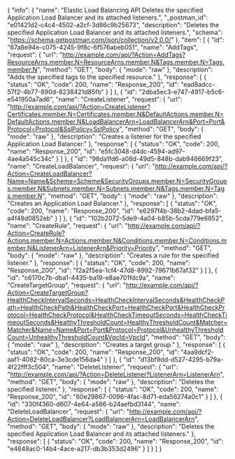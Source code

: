 {
  "info": {
    "name": "Elastic Load Balancing API Deletes the specified Application Load Balancer and its attached listeners.",
    "_postman_id": "e01421d2-c4c4-4502-a2cf-3d86c9b25673",
    "description": "Deletes the specified Application Load Balancer and its attached listeners.",
    "schema": "https://schema.getpostman.com/json/collection/v2.0.0/"
  },
  "item": [
    {
      "id": "67a8e94e-c075-4245-9f8c-6f576abeb051",
      "name": "AddTags",
      "request": {
        "url": "http://example.com/api/?Action=AddTags?ResourceArns.member.N=ResourceArns.member.N&Tags.member.N=Tags.member.N",
        "method": "GET",
        "body": {
          "mode": "raw"
        },
        "description": "Adds the specified tags to the specified resource."
      },
      "response": [
        {
          "status": "OK",
          "code": 200,
          "name": "Response_200",
          "id": "ead8adcc-57f2-4b77-890d-8238421d85fb"
        }
      ]
    },
    {
      "id": "2dba5ec3-e747-4917-b5c6-e541950a7ad6",
      "name": "CreateListener",
      "request": {
        "url": "http://example.com/api/?Action=CreateListener?Certificates.member.N=Certificates.member.N&DefaultActions.member.N=DefaultActions.member.N&LoadBalancerArn=LoadBalancerArn&Port=Port&Protocol=Protocol&SslPolicy=SslPolicy",
        "method": "GET",
        "body": {
          "mode": "raw"
        },
        "description": "Creates a listener for the specified Application Load Balancer."
      },
      "response": [
        {
          "status": "OK",
          "code": 200,
          "name": "Response_200",
          "id": "e5fc3048-d4dc-4594-ad97-4ae4a545c34c"
        }
      ]
    },
    {
      "id": "98da1fd6-a08d-49d5-848b-dab946669f23",
      "name": "CreateLoadBalancer",
      "request": {
        "url": "http://example.com/api/?Action=CreateLoadBalancer?Name=Name&Scheme=Scheme&SecurityGroups.member.N=SecurityGroups.member.N&Subnets.member.N=Subnets.member.N&Tags.member.N=Tags.member.N",
        "method": "GET",
        "body": {
          "mode": "raw"
        },
        "description": "Creates an Application Load Balancer."
      },
      "response": [
        {
          "status": "OK",
          "code": 200,
          "name": "Response_200",
          "id": "e6297f4b-38b2-4dad-bfa5-a4f48d0852eb"
        }
      ]
    },
    {
      "id": "102b2072-5de9-4a04-b85b-5cda779e6852",
      "name": "CreateRule",
      "request": {
        "url": "http://example.com/api/?Action=CreateRule?Actions.member.N=Actions.member.N&Conditions.member.N=Conditions.member.N&ListenerArn=ListenerArn&Priority=Priority",
        "method": "GET",
        "body": {
          "mode": "raw"
        },
        "description": "Creates a rule for the specified listener."
      },
      "response": [
        {
          "status": "OK",
          "code": 200,
          "name": "Response_200",
          "id": "f2a2f5ea-1cf4-47d8-8992-79671b67af32"
        }
      ]
    },
    {
      "id": "c6170c7b-dba1-4435-ba19-e8ae701fdc9a",
      "name": "CreateTargetGroup",
      "request": {
        "url": "http://example.com/api/?Action=CreateTargetGroup?HealthCheckIntervalSeconds=HealthCheckIntervalSeconds&HealthCheckPath=HealthCheckPath&HealthCheckPort=HealthCheckPort&HealthCheckProtocol=HealthCheckProtocol&HealthCheckTimeoutSeconds=HealthCheckTimeoutSeconds&HealthyThresholdCount=HealthyThresholdCount&Matcher=Matcher&Name=Name&Port=Port&Protocol=Protocol&UnhealthyThresholdCount=UnhealthyThresholdCount&VpcId=VpcId",
        "method": "GET",
        "body": {
          "mode": "raw"
        },
        "description": "Creates a target group."
      },
      "response": [
        {
          "status": "OK",
          "code": 200,
          "name": "Response_200",
          "id": "4aa9dcf2-aaf1-4082-80ca-3e3cde156da4"
        }
      ]
    },
    {
      "id": "d13bf9dd-d527-4295-b79a-4f22fff3c504",
      "name": "DeleteListener",
      "request": {
        "url": "http://example.com/api/?Action=DeleteListener?ListenerArn=ListenerArn",
        "method": "GET",
        "body": {
          "mode": "raw"
        },
        "description": "Deletes the specified listener."
      },
      "response": [
        {
          "status": "OK",
          "code": 200,
          "name": "Response_200",
          "id": "60e29867-0096-4fac-8d71-eda56274a0c1"
        }
      ]
    },
    {
      "id": "330f4360-d607-4e64-a586-b24aefbd3144",
      "name": "DeleteLoadBalancer",
      "request": {
        "url": "http://example.com/api/?Action=DeleteLoadBalancer?LoadBalancerArn=LoadBalancerArn",
        "method": "GET",
        "body": {
          "mode": "raw"
        },
        "description": "Deletes the specified Application Load Balancer and its attached listeners."
      },
      "response": [
        {
          "status": "OK",
          "code": 200,
          "name": "Response_200",
          "id": "e4648ac0-14b4-4ace-a217-db3b353d2496"
        }
      ]
    }
  ]
}